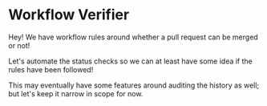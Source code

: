 # Workflow Verifier

Hey! We have workflow rules around whether a pull request can be merged or not!

Let's automate the status checks so we can at least have some idea if the rules have been followed!

This may eventually have some features around auditing the history as well; but let's keep it narrow in scope for now.
